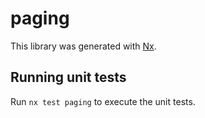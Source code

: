 # paging

This library was generated with [Nx](https://nx.dev).

## Running unit tests

Run `nx test paging` to execute the unit tests.

